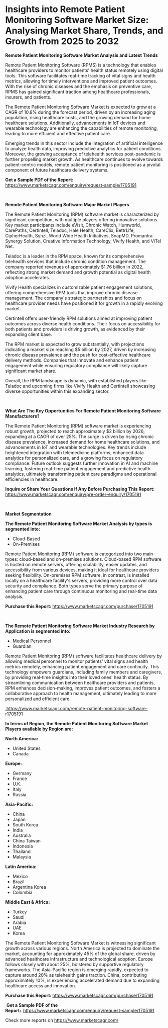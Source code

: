 <p><h1>Insights into Remote Patient Monitoring Software Market Size: Analysing Market Share, Trends, and Growth from 2025 to 2032</h1></p><p><strong>Remote Patient Monitoring Software Market Analysis and Latest Trends</strong></p>
<p><p>Remote Patient Monitoring Software (RPMS) is a technology that enables healthcare providers to monitor patients' health status remotely using digital tools. This software facilitates real-time tracking of vital signs and health metrics, allowing for timely interventions and improved patient outcomes. With the rise of chronic diseases and the emphasis on preventive care, RPMS has gained significant traction among healthcare professionals, insurers, and patients.</p><p>The Remote Patient Monitoring Software Market is expected to grow at a CAGR of 10.8% during the forecast period, driven by an increasing aging population, rising healthcare costs, and the growing demand for home healthcare solutions. Additionally, advancements in IoT devices and wearable technology are enhancing the capabilities of remote monitoring, leading to more efficient and effective patient care. </p><p>Emerging trends in this sector include the integration of artificial intelligence to analyze health data, improving predictive analytics for patient conditions. Moreover, the growing acceptance of telehealth services post-pandemic is further propelling market growth. As healthcare continues to evolve towards patient-centric models, remote patient monitoring is positioned as a pivotal component of future healthcare delivery systems.</p></p>
<p><strong>Get a Sample PDF of the Report:&nbsp;</strong> <a href="https://www.marketscagr.com/enquiry/request-sample/1705191?utm_campaign=1952&utm_medium=2&utm_source=Github&utm_content=ia&utm_term=09012025&utm_id=remote-patient-monitoring-software">https://www.marketscagr.com/enquiry/request-sample/1705191</a></p>
<p>&nbsp;</p>
<p><strong>Remote Patient Monitoring Software Major Market Players</strong></p>
<p><p>The Remote Patient Monitoring (RPM) software market is characterized by significant competition, with multiple players offering innovative solutions. Key market participants include eVisit, Chronic Watch, Humworld, CarePaths, Certintell, Teladoc, Hale Health, CareClix, BettrLife, CipherHealth, Synzi, World Wide Health Initiatives, SnapMD, Promantra Synergy Solution, Creative Information Technology, Vivify Health, and ViTel Net.</p><p>Teladoc is a leader in the RPM space, known for its comprehensive telehealth services that include chronic condition management. The company reported revenues of approximately $1.76 billion in 2022, reflecting strong market demand and growth potential as digital health adoption accelerates.</p><p>Vivify Health specializes in customizable patient engagement solutions, offering comprehensive RPM tools that improve chronic disease management. The company's strategic partnerships and focus on healthcare provider needs have positioned it for growth in a rapidly evolving market.</p><p>Certintell offers user-friendly RPM solutions aimed at improving patient outcomes across diverse health conditions. Their focus on accessibility for both patients and providers is driving growth, as evidenced by their expanding client base.</p><p>The RPM market is expected to grow substantially, with projections indicating a market size reaching $5 billion by 2027, driven by increasing chronic disease prevalence and the push for cost-effective healthcare delivery methods. Companies that innovate and enhance patient engagement while ensuring regulatory compliance will likely capture significant market share. </p><p>Overall, the RPM landscape is dynamic, with established players like Teladoc and upcoming firms like Vivify Health and Certintell showcasing diverse opportunities within this expanding sector.</p></p>
<p>&nbsp;</p>
<p><strong>What Are The Key Opportunities For Remote Patient Monitoring Software Manufacturers?</strong></p>
<p><p>The Remote Patient Monitoring (RPM) software market is experiencing robust growth, projected to reach approximately $2 billion by 2026, expanding at a CAGR of over 25%. The surge is driven by rising chronic disease prevalence, increased demand for home healthcare solutions, and advancements in IoT and wearable technologies. Key trends include heightened integration with telemedicine platforms, enhanced data analytics for personalized care, and a growing focus on regulatory compliance. Future outlook suggests further innovation in AI and machine learning, fostering real-time patient engagement and predictive health analytics, ultimately transforming patient care paradigms and operational efficiencies in healthcare.</p></p>
<p><strong>Inquire or Share Your Questions If Any Before Purchasing This Report:</strong> <a href="https://www.marketscagr.com/enquiry/pre-order-enquiry/1705191?utm_campaign=1952&utm_medium=2&utm_source=Github&utm_content=ia&utm_term=09012025&utm_id=remote-patient-monitoring-software">https://www.marketscagr.com/enquiry/pre-order-enquiry/1705191</a></p>
<p>&nbsp;</p>
<p><strong>Market Segmentation</strong></p>
<p><strong>The Remote Patient Monitoring Software Market Analysis by types is segmented into:</strong></p>
<p><ul><li>Cloud-Based</li><li>On-Premises</li></ul></p>
<p><p>Remote Patient Monitoring (RPM) software is categorized into two main types: cloud-based and on-premises solutions. Cloud-based RPM software is hosted on remote servers, offering scalability, easier updates, and accessibility from various devices, making it ideal for healthcare providers seeking flexibility. On-premises RPM software, in contrast, is installed locally on a healthcare facility's servers, providing more control over data security and compliance. Both types serve the primary purpose of enhancing patient care through continuous monitoring and real-time data analysis.</p></p>
<p><strong>Purchase this Report:&nbsp;</strong><a href="https://www.marketscagr.com/purchase/1705191?utm_campaign=1952&utm_medium=2&utm_source=Github&utm_content=ia&utm_term=09012025&utm_id=remote-patient-monitoring-software">https://www.marketscagr.com/purchase/1705191</a></p>
<p>&nbsp;</p>
<p><strong>The Remote Patient Monitoring Software Market Industry Research by Application is segmented into:</strong></p>
<p><ul><li>Medical Personnel</li><li>Guardian</li></ul></p>
<p><p>Remote Patient Monitoring (RPM) software facilitates healthcare delivery by allowing medical personnel to monitor patients' vital signs and health metrics remotely, enhancing patient engagement and care continuity. This technology empowers guardians, including family members and caregivers, by providing real-time insights into their loved ones' health status. By streamlining communication between healthcare providers and patients, RPM enhances decision-making, improves patient outcomes, and fosters a collaborative approach to health management, ultimately leading to more personalized and efficient care.</p></p>
<p><a href="https://www.marketscagr.com/remote-patient-monitoring-software-r1705191?utm_campaign=1952&utm_medium=2&utm_source=Github&utm_content=ia&utm_term=09012025&utm_id=remote-patient-monitoring-software">&nbsp;https://www.marketscagr.com/remote-patient-monitoring-software-r1705191</a></p>
<p><strong>In terms of Region, the Remote Patient Monitoring Software Market Players available by Region are:</strong></p>
<p>
    <p> <strong> North America: </strong>
        <ul>
            <li>United States</li>
            <li>Canada</li>
        </ul>
        </p> 
    <p> <strong> Europe: </strong>
        <ul>
            <li>Germany</li>
            <li>France</li>
            <li>U.K.</li>
            <li>Italy</li>
            <li>Russia</li>
        </ul>
        </p> 
    <p> <strong> Asia-Pacific: </strong>
        <ul>
            <li>China</li>
            <li>Japan</li>
            <li>South Korea</li>
            <li>India</li>
            <li>Australia</li>
            <li>China Taiwan</li>
            <li>Indonesia</li>
            <li>Thailand</li>
            <li>Malaysia</li>
        </ul>
        </p> 
    <p> <strong> Latin America: </strong>
        <ul>
            <li>Mexico</li>
            <li>Brazil</li>
            <li>Argentina Korea</li>
            <li>Colombia</li>
        </ul>
        </p> 
    <p> <strong> Middle East & Africa: </strong>
        <ul>
            <li>Turkey</li>
            <li>Saudi</li>
            <li>Arabia</li>
            <li>UAE</li>
            <li>Korea</li>
        </ul>
    </p>
    </p>
<p><p>The Remote Patient Monitoring Software Market is witnessing significant growth across various regions. North America is projected to dominate the market, accounting for approximately 45% of the global share, driven by advanced healthcare infrastructure and technological adoption. Europe follows closely with about 25%, bolstered by supportive regulatory frameworks. The Asia-Pacific region is emerging rapidly, expected to capture around 20% as telehealth gains traction. China, contributing approximately 10%, is experiencing accelerated demand due to expanding healthcare access and innovation.</p></p>
<p><strong>Purchase this Report: </strong><a href="https://www.marketscagr.com/purchase/1705191?utm_campaign=1952&utm_medium=2&utm_source=Github&utm_content=ia&utm_term=09012025&utm_id=remote-patient-monitoring-software">https://www.marketscagr.com/purchase/1705191</a></p>
<p>&nbsp;<strong>Get a Sample PDF of the Report:&nbsp;&nbsp;</strong><a href="https://www.marketscagr.com/enquiry/request-sample/1705191?utm_campaign=1952&utm_medium=2&utm_source=Github&utm_content=ia&utm_term=09012025&utm_id=remote-patient-monitoring-software">https://www.marketscagr.com/enquiry/request-sample/1705191</a></p>
<p><strong></strong></p>
<p>Check more reports on <a href="https://www.marketscagr.com/?utm_campaign=1952&utm_medium=2&utm_source=Github&utm_content=ia&utm_term=09012025&utm_id=remote-patient-monitoring-software">https://www.marketscagr.com/</a></p>